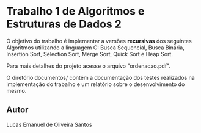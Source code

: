 # Trabalho 1 de Algoritmos e Estruturas de Dados 2
O objetivo do trabalho é implementar a versões **recursivas** dos seguintes Algoritmos utilizando a linguagem C: Busca Sequencial, Busca Binária, Insertion Sort, Selection Sort, Merge Sort, Quick Sort e Heap Sort.

Para mais detalhes do projeto acesse o arquivo "ordenacao.pdf".

O diretório documentos/ contém a documentação dos testes realizados na implementação do trabalho e um relatório sobre o desenvolvimento do mesmo.

## Autor
Lucas Emanuel de Oliveira Santos
